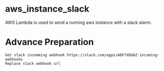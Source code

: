 # aws_instance_slack
AWS Lambda is used to send a running aws instance with a slack alarm.

# Advance Preparation
    Get slack incomming webhook https://slack.com/apps/A0F7XDUAZ-incoming-webhooks
    Replace slack webhook url
